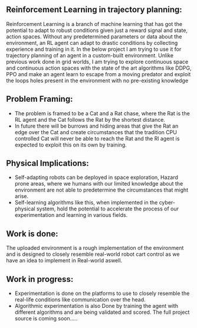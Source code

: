 Reinforcement Learning in trajectory planning:
----------------------------------------------

Reinforcement Learning is a branch of machine learning that has got the potential to adapt to robust conditions given just a reward signal and state, action spaces. Without any predetermined parameters or data about the environment, an RL agent can adapt to drastic conditions by collecting experience and training in it. In the below project I am trying to use it for trajectory planning of an agent in a custom-built environment.
Unlike previous work done in grid worlds, I am trying to explore continuous space and continuous action spaces with the state of the art algorithms like DDPG, PPO and make an agent learn to escape from a moving predator and exploit the loops holes present in the environment with no pre-existing knowledge 

Problem Framing:
----------------
* The problem is framed to be a Cat and a Rat chase,  where the Rat is the RL agent and the Cat follows the Rat by the shortest distance.
* In future there will be burrows and hiding areas that give the Rat an edge over the Cat and create circumstances that the tradition CPU controlled Cat will never be able to reach the Rat and the Rl agent is expected to exploit this on its own by training.

Physical Implications:
----------------------
* Self-adapting robots can be deployed in space exploration, Hazard prone areas, where we humans with our limited knowledge about the environment are not able to predetermine the circumstances that might arise.
* Self-learning algorithms like this, when implemented in the cyber-physical system, hold the potential to accelerate the process of our experimentation and learning in various fields.

Work is done:
----------
The uploaded environment is a rough implementation of the environment and is designed to closely resemble real-world robot cart control as we have an idea to implement in Real-world aswell.

Work in progress:
-----------------
* Experimentation is done on the platforms to use to closely resemble the real-life conditions like communication over the head.
* Algorithmic experimentation is also Done by training the agent with different algorithms and are being validated and scored.
The full project source is coming soon.....
